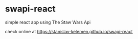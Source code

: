 # swapi-react

simple react app using The Staw Wars Api

check online at https://stanislav-kelemen.github.io/swapi-react
